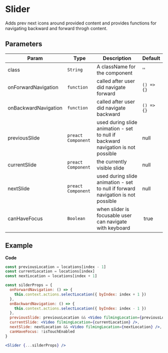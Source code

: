 # Slider

Adds prev next icons around provided content and provides functions for navigating
backward and forward throgh content.

## Parameters

| Param | Type | Description | Default |
| --- | --- | --- | --- |
| class | `String` | A className for the component | ''
| onForwardNavigation | `function` | called after user did navigate forward | `() => {}`
| onBackwardNavigation | `function` | called after user did navigate backward | `() => {}`
| previousSlide | `preact Component` | used during slide animation - set to null if backward navigation is not possible | null
| currentSlide | `preact Component` | the currently visible slide | null
| nextSlide | `preact Component` | used during slide animation - set to null if forward navigation is not possible | null
| canHaveFocus | `Boolean` | when slider is focusable user can navigate with keyboard | true
## Example

**Code**

```jsx
const previousLocation = locations[index - 1]
const currentLocation = locations[index]
const nextLocation = locations[index + 1]

const silderProps = {
  onForwardNavigation: () => {
    this.context.actions.selectLocation({ byIndex: index + 1 })
  },
  onBackwardNavigation: () => {
    this.context.actions.selectLocation({ byIndex: index - 1 })
  },
  previousSlide: previousLocation && <Video filmingLocation={previousLocation} />,
  currentSlide: <Video filmingLocation={currentLocation} />,
  nextSlide: nextLocation && <Video filmingLocation={nextLocation} />,
  canHaveFocus: !isTouchEnabled
}

<Slider {...silderProps} />
```